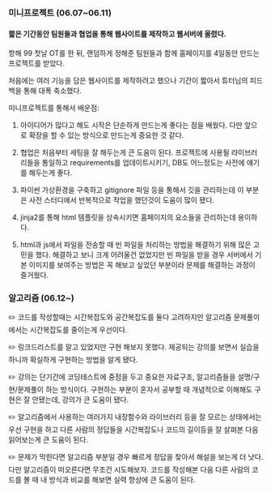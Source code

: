 ### 미니프로젝트 (06.07~06.11)

#### 짧은 기간동안 팀원들과 협업을 통해 웹사이트를 제작하고 웹서버에 올렸다.

항해 99 첫날 OT를 한 뒤, 랜덤하게 정해준 팀원들과 함께 홈페이지를 4일동안 만드는 프로젝트를 받았다.

처음에는 여러 기능을 담은 웹사이트를 제작하려고 했으나 기간이 짧아서 튜터님의 피드백을 통해 대폭 축소했다.

미니프로젝트를 통해서 배운점:

1. 아이디어가 많다고 해도 시작은 단순하게 만드는게 좋다는 점을 배웠다. 다만 앞으로 확장을 할 수 있는 방식으로 만드는게 중요한 것 같다.

2. 협업은 처음부터 세팅을 잘 해두는게 큰 도움이 된다. 프로젝트에 사용될 라이브러리들을 통일하고 requirements를 업데이트시키기, DB도 어느정도는 사전에 얘기를 해두는게 좋다.

3. 파이썬 가상환경을 구축하고 gitignore 파일 등을 통해서 깃을 관리하는데 이 부분은 사전 스터디에서 반복적으로 작업을 했던것이 도움이 많이 됐다.

4. jinja2를 통해 html 템플릿을 상속시키면 홈페이지의 요소들을 관리하는데 용이하다.

5. html과 js에서 파일을 전송할 때 빈 파일을 처리하는 방법을 해결하기 위해 많은 고민을 했다. 
   해결하고 보니 크게 어려울건 없었지만 빈 파일을 받을 경우 서버에서 기본 이미지를 보여주는 방법은 꼭 해보고 싶었던 부분이라 문제를 해결하는 과정이 즐거웠다.



### 알고리즘 (06.12~)

✏️ 코드를 작성할때는 시간복잡도와 공간복잡도를 둘다 고려하지만 알고리즘 문제풀이에서는 시간복잡도를 줄이는게 우선이다.

✏️ 링크드리스트를 알고 있었지만 구현 해보지 못했다. 제공되는 강의를 보면서 실습을 하니까 확실하게 구현하는 방법을 알게 됐다.

✏️ 강의는 단기간에 코딩테스트에 중점을 두고 중요한 자료구조, 알고리즘들을 설명/구현/문제풀이 하는 방식이다.
구현하는 부분이 혼자서 공부할 때 개념적으로 이해해도 구현은 잘 안됐는데, 강의가 큰 도움이 됐다.

✏️ 알고리즘에서 사용하는 여러가지 내장함수와 라이브러리 등을 잘 모르는 상태에서는 우선 구현을 하고 다른 사람의 정답들을 시간복잡도나 코드의 길이등을 잘 살펴본 다음 읽어보는게 큰 도움이 된다.

✏️ 문제가 막힌다면 알고리즘 부분일 경우 빠르게 정답을 찾아서 해설을 보는게 더 낫다. 다만 알고리즘이 떠오른다면 무조건 시도해보자. 코드를 작성해본 다음 다른 사람의 코드를 볼 때 내 방식과 비교를 해보면 실력 향상에 큰 도움이 된다.